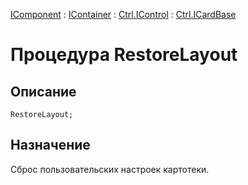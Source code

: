 ﻿---
Link: .Ctrl.ICardBase.@RestoreLayout
---

[IComponent](topic:Com.Custom.ComClasses.IComponent.Default) :
[IContainer](topic:Com.Custom.ComClasses.IContainer.Default) :
[Ctrl.IControl](topic:Com.Custom.ComClasses.Ctrl.IControl.Default) :
[Ctrl.ICardBase](Default)

# Процедура RestoreLayout

## Описание

    RestoreLayout;

## Назначение

Сброс пользовательских настроек картотеки.